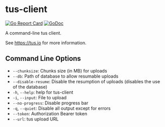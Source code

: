 # tus-client

[![Go Report Card](https://goreportcard.com/badge/github.com/andrewheberle/tus-client?logo=go&style=flat-square)](https://goreportcard.com/report/github.com/andrewheberle/tus-client)
[![GoDoc](https://img.shields.io/badge/godoc-reference-blue.svg)](https://godoc.org/github.com/andrewheberle/tus-client/pkg/sqlitestore)

A command-line tus client.

See https://tus.io for more information.

## Command Line Options

* `--chunksize`: Chunks size (in MB) for uploads
* `--db`: Path of database to allow resumable uploads
* `--disable-resume`: Disable the resumption of uploads (disables the use of the database)
* `-h`, `--help`: help for tus-client
* `-i`, `--input`: File to upload
* `--no-progress`: Disable progress bar
* `-q`, `--quiet`:  Disable all output except for errors
* `--token`: Authorization Bearer token
* `--url`: tus upload URL
